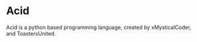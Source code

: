 # Acid

Acid is a python based programming language, created by xMysticalCoder, and ToastersUnited.
